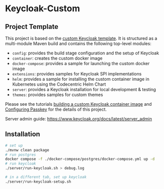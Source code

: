Keycloak-Custom
===

Project Template
---

This project is based on the [custom Keycloak template](https://github.com/inventage/keycloak-custom). It is structured as a multi-module Maven build and contains the following top-level modules:

- `config`: provides the build stage configuration and the setup of Keycloak
- `container`: creates the custom docker image
- `docker-compose`: provides a sample for launching the custom docker image
- `extensions`: provides samples for Keycloak SPI implementations
- `helm`: provides a sample for installing the custom container image in Kubernetes using the Codecentric Helm Chart
- `server`: provides a Keycloak installation for local development & testing
- `themes`: provides samples for custom themes

Please see the tutorials [building a custom Keycloak container image](https://keycloak.ch/keycloak-tutorials/tutorial-custom-keycloak/) and [Configuring Passkey](https://keycloak.ch/keycloak-tutorials/tutorial-passkey/) for the details of this project.

Server admin guide: <https://www.keycloak.org/docs/latest/server_admin>

[Keycloak]: https://keycloak.org

Installation
---

```sh
# set up
./mvnw clean package
# run postgres
docker compose -f ./docker-compose/postgres/docker-compose.yml up -d
# run keycloak
./server/run-keycloak.sh > debug.log
```

```sh
# in a different tab, set up keycloak
./server/run-keycloak-setup.sh
```
